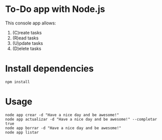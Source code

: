 # To-Do app with Node.js

This console app allows:
1. (C)reate tasks
2. (R)ead tasks
3. (U)pdate tasks
4. (D)elete tasks

# Install dependencies
`
npm install
`

# Usage
`node app crear -d "Have a nice day and be awesome!"`<br />
`node app actualizar -d "Have a nice day and be awesome!" --completar true `<br />
`node app borrar -d "Have a nice day and be awesome!" `<br />
`node app listar`<br />
